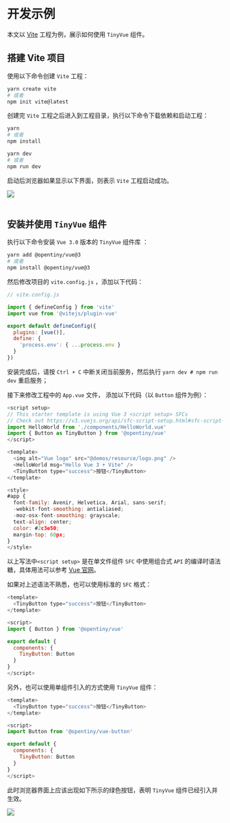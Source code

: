 <!--anchor:on-->

# 开发示例

本文以 [Vite](https://cn.vitejs.dev/) 工程为例，展示如何使用 `TinyVue` 组件。

## 搭建 Vite 项目

使用以下命令创建 `Vite` 工程：

```bash
yarn create vite
# 或者
npm init vite@latest
```

创建完 `Vite` 工程之后进入到工程目录，执行以下命令下载依赖和启动工程：

```bash
yarn
# 或者
npm install

yarn dev
# 或者
npm run dev
```

启动后浏览器如果显示以下界面，则表示 `Vite` 工程启动成功。

<img src="@demos/resource/vite-vue.png" class="image" style="box-shadow: 0 0 0 1px rgba(0, 0, 0, 0.14)" ><br><br>

## 安装并使用 `TinyVue` 组件

执行以下命令安装 `Vue 3.0` 版本的 `TinyVue` 组件库 ：

```bash
yarn add @opentiny/vue@3
# 或者
npm install @opentiny/vue@3
```

然后修改项目的 `vite.config.js` ，添加以下代码：

```js
// vite.config.js

import { defineConfig } from 'vite'
import vue from '@vitejs/plugin-vue'

export default defineConfig({
  plugins: [vue()],
  define: {
    'process.env': { ...process.env }
  }
})
```

安装完成后，请按 `Ctrl + C` 中断关闭当前服务，然后执行 `yarn dev # npm run dev` 重启服务；

接下来修改工程中的 `App.vue` 文件， 添加以下代码（以 `Button` 组件为例）：

```js
<script setup>
// This starter template is using Vue 3 <script setup> SFCs
// Check out https://v3.vuejs.org/api/sfc-script-setup.html#sfc-script-setup
import HelloWorld from './components/HelloWorld.vue'
import { Button as TinyButton } from '@opentiny/vue'
</script>

<template>
  <img alt="Vue logo" src="@demos/resource/logo.png" />
  <HelloWorld msg="Hello Vue 3 + Vite" />
  <TinyButton type="success">按钮</TinyButton>
</template>

<style>
#app {
  font-family: Avenir, Helvetica, Arial, sans-serif;
  -webkit-font-smoothing: antialiased;
  -moz-osx-font-smoothing: grayscale;
  text-align: center;
  color: #2c3e50;
  margin-top: 60px;
}
</style>
```

以上写法中`<script setup>` 是在单文件组件 `SFC` 中使用组合式 `API` 的编译时语法糖，具体用法可以参考 [Vue 官网](https://v3.vuejs.org/api/sfc-script-setup.html#sfc-script-setup)。

如果对上述语法不熟悉，也可以使用标准的 `SFC` 格式：

```js
<template>
  <TinyButton type="success">按钮</TinyButton>
</template>

<script>
import { Button } from '@opentiny/vue'

export default {
  components: {
    TinyButton: Button
  }
}
</script>
```

另外，也可以使用单组件引入的方式使用 `TinyVue` 组件：

```js
<template>
  <TinyButton type="success">按钮</TinyButton>
</template>

<script>
import Button from '@opentiny/vue-button'

export default {
  components: {
    TinyButton: Button
  }
}
</script>
```

此时浏览器界面上应该出现如下所示的绿色按钮，表明 `TinyVue` 组件已经引入并生效。

<img src="@demos/resource/tiny-vue.png" class="image" style="box-shadow: 0 0 0 1px rgba(0, 0, 0, 0.14)" ><br><br>
